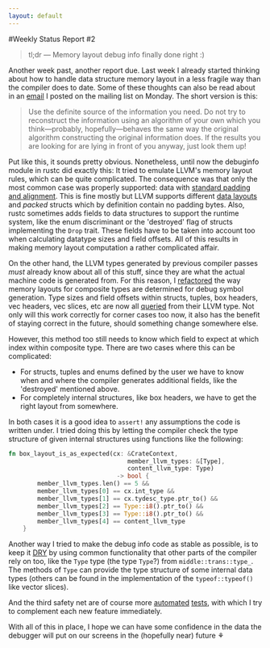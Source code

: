 ```yaml
---
layout: default
---
```

#Weekly Status Report #2

> tl;dr ― Memory layout debug info finally done right :)

Another week past, another report due. Last week I already started thinking about how to handle data structure memory layout in a less fragile way than the compiler does to date. Some of these thoughts can also be read about in an [email](https://mail.mozilla.org/pipermail/rust-dev/2013-June/004572.html) I posted on the mailing list on Monday. The short version is this:



> Use the definite source of the information you need. Do not try to reconstruct the information using an algorithm of your own which you think―probably, hopefully―behaves the same way the original algorithm constructing the original information does. If the results you are looking for are lying in front of you anyway, just look them up!

Put like this, it sounds pretty obvious. Nonetheless, until now the debuginfo module in rustc did exactly this: It tried to emulate LLVM's memory layout rules, which can be quite complicated. The consequence was that only the most common case was properly supported: data with [standard padding and alignment](http://en.wikipedia.org/wiki/Data_structure_alignment). This is fine mostly but LLVM supports different [data layouts](http://llvm.org/docs/doxygen/html/classllvm_1_1DataLayout.html) and *packed* structs which by definition contain no padding bytes. Also, rustc sometimes adds fields to data structures to support the runtime system, like the enum discriminant or the 'destroyed' flag of structs implementing the `Drop` trait. These fields have to be taken into account too when calculating datatype sizes and field offsets. All of this results in making memory layout computation a rather complicated affair.

On the other hand, the LLVM types generated by previous compiler passes *must* already know about all of this stuff, since they are what the actual machine code is generated from. For this reason, I [refactored](https://github.com/michaelwoerister/rust/commit/a4ca282c666eeb9c1557e1bd30a67ebc0b707962) the way memory layouts for composite types are determined for debug symbol generation. Type sizes and field offsets within structs, tuples, box headers, vec headers, vec slices, etc are now all [queried](https://github.com/michaelwoerister/rust/blob/a4ca282c666eeb9c1557e1bd30a67ebc0b707962/src/librustc/middle/trans/machine.rs#L120) from their LLVM type. Not only will this work correctly for corner cases too now, it also has the benefit of staying correct in the future, should something change somewhere else.

However, this method too still needs to know which field to expect at which index within composite type. There are two cases where this can be complicated:

+ For structs, tuples and enums defined by the user we have to know when and where the compiler generates additional fields, like the 'destroyed' mentioned above.
+ For completely internal structures, like box headers, we have to get the right layout from somewhere.

In both cases it is a good idea to `assert!` any assumptions the code is written under. I tried doing this by letting the compiler check the type structure of given internal structures using functions like the following:

```rust
fn box_layout_is_as_expected(cx: &CrateContext,
                                 member_llvm_types: &[Type],
                                 content_llvm_type: Type)
                              -> bool {
        member_llvm_types.len() == 5 &&
        member_llvm_types[0] == cx.int_type &&
        member_llvm_types[1] == cx.tydesc_type.ptr_to() &&
        member_llvm_types[2] == Type::i8().ptr_to() &&
        member_llvm_types[3] == Type::i8().ptr_to() &&
        member_llvm_types[4] == content_llvm_type
    }
```

Another way I tried to make the debug info code as stable as possible, is to keep it [DRY](http://c2.com/cgi/wiki?DontRepeatYourself) by using common functionality that other parts of the compiler rely on too, like the `Type` type (the type `Type`?) from `middle::trans::type_`. The methods of `Type` can provide the type structure of some internal data types (others can be found in the implementation of the `typeof::typeof()` like vector slices).

And the third safety net are of course more [automated](https://github.com/michaelwoerister/rust/blob/a4ca282c666eeb9c1557e1bd30a67ebc0b707962/src/test/debug-info/struct-with-destructor.rs) [tests](https://github.com/michaelwoerister/rust/blob/a4ca282c666eeb9c1557e1bd30a67ebc0b707962/src/test/debug-info/vec-slices.rs), with which I try to complement each new feature immediately.

With all of this in place, I hope we can have some confidence in the data the debugger will put on our screens in the (hopefully near) future ⚘